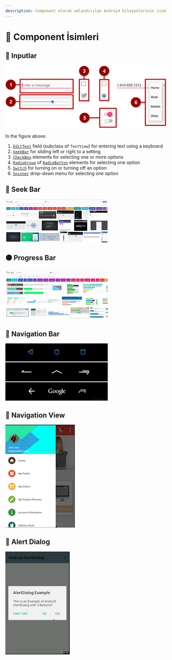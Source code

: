 ```yaml
---
description: Component olarak adlandırılan Android bileşenlerinin isimleri yer alır.
---
```


# 🧐 Component İsimleri

## 🔂 Inputlar

![](../.gitbook/assets/name_inputs.png)

In the figure above:

1. [`EditText`](https://developer.android.com/reference/android/widget/EditText.html) field \(subclass of `TextView`\) for entering text using a keyboard
2. [`SeekBar`](https://developer.android.com/reference/android/widget/SeekBar.html) for sliding left or right to a setting
3. [`CheckBox`](https://developer.android.com/reference/android/widget/CheckBox.html) elements for selecting one or more options
4. [`RadioGroup`](https://developer.android.com/reference/android/widget/RadioGroup.html) of [`RadioButton`](https://developer.android.com/reference/android/widget/RadioButton.html) elements for selecting one option
5. [`Switch`](https://developer.android.com/reference/android/widget/Switch.html) for turning on or turning off an option
6. [`Spinner`](https://developer.android.com/reference/android/widget/Spinner.html) drop-down menu for selecting one option

## 🍢 Seek Bar

![](../.gitbook/assets/name_seekbar.png)

## ⚫ Progress Bar

![](../.gitbook/assets/name_progressbar.png)

## 🔀 Navigation Bar

![](../.gitbook/assets/name_navbar.png)

## 🕎 Navigation View

![](../.gitbook/assets/name_navview.png)

## 💬 Alert Dialog

![](../.gitbook/assets/name_alert_dialog.png)

